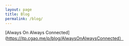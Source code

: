 ```yaml
---
layout: page
title: Blog
permalink: /blog/
---
```


[Always On Always Connected](https://itp.cgao.me/p/blog/AlwaysOnAlwaysConnected）
